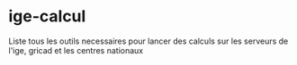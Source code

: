 # ige-calcul

Liste tous les outils necessaires pour lancer des calculs sur les serveurs de l'ige, gricad et les centres nationaux

